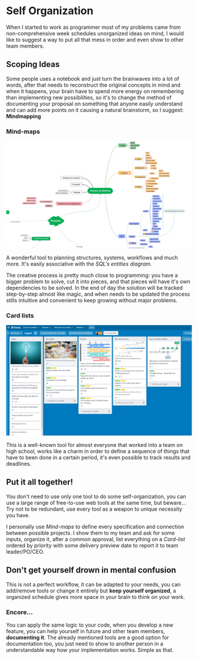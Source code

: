 # Self Organization

When I started to work as programmer most of my problems came from non-comprehensive week schedules unorganized ideas on mind, I would like to suggest a way to put all that mess in order and even show to other team members.

## Scoping Ideas

Some people uses a notebook and just turn the brainwaves into a lot of words, after that needs to reconstruct the original concepts in mind and when it happens, your brain have to spend more energy on remembering than implementing new possibilities, so it's to change the method of documenting your proposal on something that anyone easily understand and can add more points on it causing a natural brainstorm, so I suggest: **Mindmapping**

### Mind-maps

![Mind map example](./files/mindmap_example1.jpg)

A wonderful tool to planning structures, systems, workflows and much more. It's easily associative with the _SQL's entities diagram._

The creative process is pretty much close to programming: you have a bigger problem to solve, cut it into pieces, and that pieces will have it's own dependencies to be solved. In the end of day the solution will be tracked step-by-step almost like magic, and when needs to be updated the process stills intuitive and convenient to keep growing without major problems.

### Card lists

![Card list example](./files/cardlist_example1.jpg)

This is a well-known tool for almost everyone that worked into a team on high school, works like a charm in order to define a sequence of things that have to been done in a certain period, it's even possible to track results and deadlines.


## Put it all together!

You don't need to use only one tool to do some self-organization, you can use a large range of free-to-use web tools at the same time, but beware... Try not to be redundant, use every tool as a weapon to unique necessity you have.

I personally use _Mind-maps_ to define every specification and connection between possible projects. I show them to my team and ask for some inputs, organize it, after a common approval, list everything on a _Card-list_ ordered by priority with some delivery preview date to report it to team leader/PO/CEO.

## Don't get yourself drown in mental confusion

This is not a perfect workflow, it can be adapted to your needs, you can add/remove tools or change it entirely but **keep yourself organized**, a organized schedule gives more space in your brain to think on your work.

### Encore...

You can apply the same logic to your code, when you develop a new feature, you can help yourself in future and other team members, **documenting it**. The already mentioned tools are a good option for documentation too, you just need to show to another person in a understandable way how your implementation works. Simple as that. 
